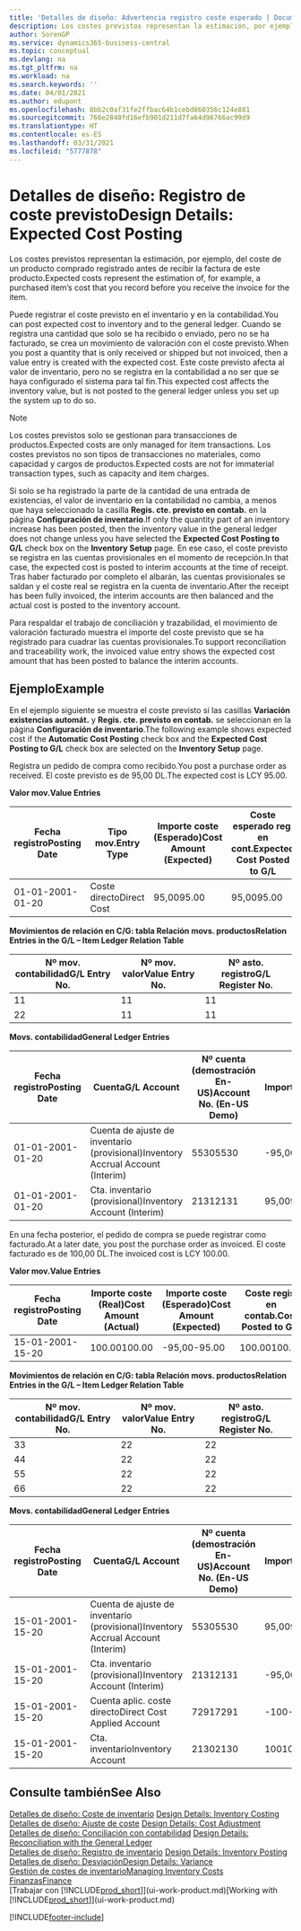 ```yaml
---
title: 'Detalles de diseño: Advertencia registro coste esperado | Documentos de Microsoft'
description: Los costes previstos representan la estimación, por ejemplo, del coste de un producto comprado registrado antes de recibir la factura de este producto.
author: SorenGP
ms.service: dynamics365-business-central
ms.topic: conceptual
ms.devlang: na
ms.tgt_pltfrm: na
ms.workload: na
ms.search.keywords: ''
ms.date: 04/01/2021
ms.author: edupont
ms.openlocfilehash: 8bb2c0af31fe2ffbac64b1cebd860356c124e881
ms.sourcegitcommit: 766e2840fd16efb901d211d7fa64d96766ac99d9
ms.translationtype: HT
ms.contentlocale: es-ES
ms.lasthandoff: 03/31/2021
ms.locfileid: "5777878"
---
```

# <a name="design-details-expected-cost-posting"></a><span data-ttu-id="8a005-103">Detalles de diseño: Registro de coste previsto</span><span class="sxs-lookup"><span data-stu-id="8a005-103">Design Details: Expected Cost Posting</span></span>
<span data-ttu-id="8a005-104">Los costes previstos representan la estimación, por ejemplo, del coste de un producto comprado registrado antes de recibir la factura de este producto.</span><span class="sxs-lookup"><span data-stu-id="8a005-104">Expected costs represent the estimation of, for example, a purchased item’s cost that you record before you receive the invoice for the item.</span></span>  

 <span data-ttu-id="8a005-105">Puede registrar el coste previsto en el inventario y en la contabilidad.</span><span class="sxs-lookup"><span data-stu-id="8a005-105">You can post expected cost to inventory and to the general ledger.</span></span> <span data-ttu-id="8a005-106">Cuando se registra una cantidad que solo se ha recibido o enviado, pero no se ha facturado, se crea un movimiento de valoración con el coste previsto.</span><span class="sxs-lookup"><span data-stu-id="8a005-106">When you post a quantity that is only received or shipped but not invoiced, then a value entry is created with the expected cost.</span></span> <span data-ttu-id="8a005-107">Este coste previsto afecta al valor de inventario, pero no se registra en la contabilidad a no ser que se haya configurado el sistema para tal fin.</span><span class="sxs-lookup"><span data-stu-id="8a005-107">This expected cost affects the inventory value, but is not posted to the general ledger unless you set up the system up to do so.</span></span>  

> [!NOTE]  
>  <span data-ttu-id="8a005-108">Los costes previstos solo se gestionan para transacciones de productos.</span><span class="sxs-lookup"><span data-stu-id="8a005-108">Expected costs are only managed for item transactions.</span></span> <span data-ttu-id="8a005-109">Los costes previstos no son tipos de transacciones no materiales, como capacidad y cargos de productos.</span><span class="sxs-lookup"><span data-stu-id="8a005-109">Expected costs are not for immaterial transaction types, such as capacity and item charges.</span></span>  

 <span data-ttu-id="8a005-110">Si solo se ha registrado la parte de la cantidad de una entrada de existencias, el valor de inventario en la contabilidad no cambia, a menos que haya seleccionado la casilla **Regis. cte. previsto en contab.** en la página **Configuración de inventario**.</span><span class="sxs-lookup"><span data-stu-id="8a005-110">If only the quantity part of an inventory increase has been posted, then the inventory value in the general ledger does not change unless you have selected the **Expected Cost Posting to G/L** check box on the **Inventory Setup** page.</span></span> <span data-ttu-id="8a005-111">En ese caso, el coste previsto se registra en las cuentas provisionales en el momento de recepción.</span><span class="sxs-lookup"><span data-stu-id="8a005-111">In that case, the expected cost is posted to interim accounts at the time of receipt.</span></span> <span data-ttu-id="8a005-112">Tras haber facturado por completo el albarán, las cuentas provisionales se saldan y el coste real se registra en la cuenta de inventario.</span><span class="sxs-lookup"><span data-stu-id="8a005-112">After the receipt has been fully invoiced, the interim accounts are then balanced and the actual cost is posted to the inventory account.</span></span>  

 <span data-ttu-id="8a005-113">Para respaldar el trabajo de conciliación y trazabilidad, el movimiento de valoración facturado muestra el importe del coste previsto que se ha registrado para cuadrar las cuentas provisionales.</span><span class="sxs-lookup"><span data-stu-id="8a005-113">To support reconciliation and traceability work, the invoiced value entry shows the expected cost amount that has been posted to balance the interim accounts.</span></span>  

## <a name="example"></a><span data-ttu-id="8a005-114">Ejemplo</span><span class="sxs-lookup"><span data-stu-id="8a005-114">Example</span></span>  
 <span data-ttu-id="8a005-115">En el ejemplo siguiente se muestra el coste previsto si las casillas **Variación existencias automát.** y **Regis. cte. previsto en contab.** se seleccionan en la página **Configuración de inventario**.</span><span class="sxs-lookup"><span data-stu-id="8a005-115">The following example shows expected cost if the **Automatic Cost Posting** check box and the **Expected Cost Posting to G/L** check box are selected on the **Inventory Setup** page.</span></span>  

 <span data-ttu-id="8a005-116">Registra un pedido de compra como recibido.</span><span class="sxs-lookup"><span data-stu-id="8a005-116">You post a purchase order as received.</span></span> <span data-ttu-id="8a005-117">El coste previsto es de 95,00 DL.</span><span class="sxs-lookup"><span data-stu-id="8a005-117">The expected cost is LCY 95.00.</span></span>  

 <span data-ttu-id="8a005-118">**Valor mov.**</span><span class="sxs-lookup"><span data-stu-id="8a005-118">**Value Entries**</span></span>  

|<span data-ttu-id="8a005-119">Fecha registro</span><span class="sxs-lookup"><span data-stu-id="8a005-119">Posting Date</span></span>|<span data-ttu-id="8a005-120">Tipo mov.</span><span class="sxs-lookup"><span data-stu-id="8a005-120">Entry Type</span></span>|<span data-ttu-id="8a005-121">Importe coste (Esperado)</span><span class="sxs-lookup"><span data-stu-id="8a005-121">Cost Amount (Expected)</span></span>|<span data-ttu-id="8a005-122">Coste esperado reg. en cont.</span><span class="sxs-lookup"><span data-stu-id="8a005-122">Expected Cost Posted to G/L</span></span>|<span data-ttu-id="8a005-123">Coste previsto</span><span class="sxs-lookup"><span data-stu-id="8a005-123">Expected Cost</span></span>|<span data-ttu-id="8a005-124">Nº mov. producto</span><span class="sxs-lookup"><span data-stu-id="8a005-124">Item Ledger Entry No.</span></span>|<span data-ttu-id="8a005-125">Nº mov.</span><span class="sxs-lookup"><span data-stu-id="8a005-125">Entry No.</span></span>|  
|------------------|----------------|------------------------------|----------------------------------|-------------------|---------------------------|---------------|  
|<span data-ttu-id="8a005-126">01-01-20</span><span class="sxs-lookup"><span data-stu-id="8a005-126">01-01-20</span></span>|<span data-ttu-id="8a005-127">Coste directo</span><span class="sxs-lookup"><span data-stu-id="8a005-127">Direct Cost</span></span>|<span data-ttu-id="8a005-128">95,00</span><span class="sxs-lookup"><span data-stu-id="8a005-128">95.00</span></span>|<span data-ttu-id="8a005-129">95,00</span><span class="sxs-lookup"><span data-stu-id="8a005-129">95.00</span></span>|<span data-ttu-id="8a005-130">Sí</span><span class="sxs-lookup"><span data-stu-id="8a005-130">Yes</span></span>|<span data-ttu-id="8a005-131">1</span><span class="sxs-lookup"><span data-stu-id="8a005-131">1</span></span>|<span data-ttu-id="8a005-132">1</span><span class="sxs-lookup"><span data-stu-id="8a005-132">1</span></span>|  

 <span data-ttu-id="8a005-133">**Movimientos de relación en C/G: tabla Relación movs. productos**</span><span class="sxs-lookup"><span data-stu-id="8a005-133">**Relation Entries in the G/L – Item Ledger Relation Table**</span></span>  

|<span data-ttu-id="8a005-134">Nº mov. contabilidad</span><span class="sxs-lookup"><span data-stu-id="8a005-134">G/L Entry No.</span></span>|<span data-ttu-id="8a005-135">Nº mov. valor</span><span class="sxs-lookup"><span data-stu-id="8a005-135">Value Entry No.</span></span>|<span data-ttu-id="8a005-136">Nº asto. registro</span><span class="sxs-lookup"><span data-stu-id="8a005-136">G/L Register No.</span></span>|  
|--------------------|---------------------|-----------------------|  
|<span data-ttu-id="8a005-137">1</span><span class="sxs-lookup"><span data-stu-id="8a005-137">1</span></span>|<span data-ttu-id="8a005-138">1</span><span class="sxs-lookup"><span data-stu-id="8a005-138">1</span></span>|<span data-ttu-id="8a005-139">1</span><span class="sxs-lookup"><span data-stu-id="8a005-139">1</span></span>|  
|<span data-ttu-id="8a005-140">2</span><span class="sxs-lookup"><span data-stu-id="8a005-140">2</span></span>|<span data-ttu-id="8a005-141">1</span><span class="sxs-lookup"><span data-stu-id="8a005-141">1</span></span>|<span data-ttu-id="8a005-142">1</span><span class="sxs-lookup"><span data-stu-id="8a005-142">1</span></span>|  

 <span data-ttu-id="8a005-143">**Movs. contabilidad**</span><span class="sxs-lookup"><span data-stu-id="8a005-143">**General Ledger Entries**</span></span>  

|<span data-ttu-id="8a005-144">Fecha registro</span><span class="sxs-lookup"><span data-stu-id="8a005-144">Posting Date</span></span>|<span data-ttu-id="8a005-145">Cuenta</span><span class="sxs-lookup"><span data-stu-id="8a005-145">G/L Account</span></span>|<span data-ttu-id="8a005-146">Nº cuenta (demostración En-US)</span><span class="sxs-lookup"><span data-stu-id="8a005-146">Account No. (En-US Demo)</span></span>|<span data-ttu-id="8a005-147">Importe</span><span class="sxs-lookup"><span data-stu-id="8a005-147">Amount</span></span>|<span data-ttu-id="8a005-148">Nº mov.</span><span class="sxs-lookup"><span data-stu-id="8a005-148">Entry No.</span></span>|  
|------------------|------------------|---------------------------------|------------|---------------|  
|<span data-ttu-id="8a005-149">01-01-20</span><span class="sxs-lookup"><span data-stu-id="8a005-149">01-01-20</span></span>|<span data-ttu-id="8a005-150">Cuenta de ajuste de inventario (provisional)</span><span class="sxs-lookup"><span data-stu-id="8a005-150">Inventory Accrual Account (Interim)</span></span>|<span data-ttu-id="8a005-151">5530</span><span class="sxs-lookup"><span data-stu-id="8a005-151">5530</span></span>|<span data-ttu-id="8a005-152">-95,00</span><span class="sxs-lookup"><span data-stu-id="8a005-152">-95.00</span></span>|<span data-ttu-id="8a005-153">2</span><span class="sxs-lookup"><span data-stu-id="8a005-153">2</span></span>|  
|<span data-ttu-id="8a005-154">01-01-20</span><span class="sxs-lookup"><span data-stu-id="8a005-154">01-01-20</span></span>|<span data-ttu-id="8a005-155">Cta. inventario (provisional)</span><span class="sxs-lookup"><span data-stu-id="8a005-155">Inventory Account (Interim)</span></span>|<span data-ttu-id="8a005-156">2131</span><span class="sxs-lookup"><span data-stu-id="8a005-156">2131</span></span>|<span data-ttu-id="8a005-157">95,00</span><span class="sxs-lookup"><span data-stu-id="8a005-157">95.00</span></span>|<span data-ttu-id="8a005-158">1</span><span class="sxs-lookup"><span data-stu-id="8a005-158">1</span></span>|  

 <span data-ttu-id="8a005-159">En una fecha posterior, el pedido de compra se puede registrar como facturado.</span><span class="sxs-lookup"><span data-stu-id="8a005-159">At a later date, you post the purchase order as invoiced.</span></span> <span data-ttu-id="8a005-160">El coste facturado es de 100,00 DL.</span><span class="sxs-lookup"><span data-stu-id="8a005-160">The invoiced cost is LCY 100.00.</span></span>  

 <span data-ttu-id="8a005-161">**Valor mov.**</span><span class="sxs-lookup"><span data-stu-id="8a005-161">**Value Entries**</span></span>  

|<span data-ttu-id="8a005-162">Fecha registro</span><span class="sxs-lookup"><span data-stu-id="8a005-162">Posting Date</span></span>|<span data-ttu-id="8a005-163">Importe coste (Real)</span><span class="sxs-lookup"><span data-stu-id="8a005-163">Cost Amount (Actual)</span></span>|<span data-ttu-id="8a005-164">Importe coste (Esperado)</span><span class="sxs-lookup"><span data-stu-id="8a005-164">Cost Amount (Expected)</span></span>|<span data-ttu-id="8a005-165">Coste regis. en contab.</span><span class="sxs-lookup"><span data-stu-id="8a005-165">Cost Posted to G/L</span></span>|<span data-ttu-id="8a005-166">Coste previsto</span><span class="sxs-lookup"><span data-stu-id="8a005-166">Expected Cost</span></span>|<span data-ttu-id="8a005-167">Nº mov. producto</span><span class="sxs-lookup"><span data-stu-id="8a005-167">Item Ledger Entry No.</span></span>|<span data-ttu-id="8a005-168">Nº mov.</span><span class="sxs-lookup"><span data-stu-id="8a005-168">Entry No.</span></span>|  
|------------------|----------------------------|------------------------------|-------------------------|-------------------|---------------------------|---------------|  
|<span data-ttu-id="8a005-169">15-01-20</span><span class="sxs-lookup"><span data-stu-id="8a005-169">01-15-20</span></span>|<span data-ttu-id="8a005-170">100.00</span><span class="sxs-lookup"><span data-stu-id="8a005-170">100.00</span></span>|<span data-ttu-id="8a005-171">-95,00</span><span class="sxs-lookup"><span data-stu-id="8a005-171">-95.00</span></span>|<span data-ttu-id="8a005-172">100.00</span><span class="sxs-lookup"><span data-stu-id="8a005-172">100.00</span></span>|<span data-ttu-id="8a005-173">No</span><span class="sxs-lookup"><span data-stu-id="8a005-173">No</span></span>|<span data-ttu-id="8a005-174">1</span><span class="sxs-lookup"><span data-stu-id="8a005-174">1</span></span>|<span data-ttu-id="8a005-175">2</span><span class="sxs-lookup"><span data-stu-id="8a005-175">2</span></span>|  

 <span data-ttu-id="8a005-176">**Movimientos de relación en C/G: tabla Relación movs. productos**</span><span class="sxs-lookup"><span data-stu-id="8a005-176">**Relation Entries in the G/L – Item Ledger Relation Table**</span></span>  

|<span data-ttu-id="8a005-177">Nº mov. contabilidad</span><span class="sxs-lookup"><span data-stu-id="8a005-177">G/L Entry No.</span></span>|<span data-ttu-id="8a005-178">Nº mov. valor</span><span class="sxs-lookup"><span data-stu-id="8a005-178">Value Entry No.</span></span>|<span data-ttu-id="8a005-179">Nº asto. registro</span><span class="sxs-lookup"><span data-stu-id="8a005-179">G/L Register No.</span></span>|  
|--------------------|---------------------|-----------------------|  
|<span data-ttu-id="8a005-180">3</span><span class="sxs-lookup"><span data-stu-id="8a005-180">3</span></span>|<span data-ttu-id="8a005-181">2</span><span class="sxs-lookup"><span data-stu-id="8a005-181">2</span></span>|<span data-ttu-id="8a005-182">2</span><span class="sxs-lookup"><span data-stu-id="8a005-182">2</span></span>|  
|<span data-ttu-id="8a005-183">4</span><span class="sxs-lookup"><span data-stu-id="8a005-183">4</span></span>|<span data-ttu-id="8a005-184">2</span><span class="sxs-lookup"><span data-stu-id="8a005-184">2</span></span>|<span data-ttu-id="8a005-185">2</span><span class="sxs-lookup"><span data-stu-id="8a005-185">2</span></span>|  
|<span data-ttu-id="8a005-186">5</span><span class="sxs-lookup"><span data-stu-id="8a005-186">5</span></span>|<span data-ttu-id="8a005-187">2</span><span class="sxs-lookup"><span data-stu-id="8a005-187">2</span></span>|<span data-ttu-id="8a005-188">2</span><span class="sxs-lookup"><span data-stu-id="8a005-188">2</span></span>|  
|<span data-ttu-id="8a005-189">6</span><span class="sxs-lookup"><span data-stu-id="8a005-189">6</span></span>|<span data-ttu-id="8a005-190">2</span><span class="sxs-lookup"><span data-stu-id="8a005-190">2</span></span>|<span data-ttu-id="8a005-191">2</span><span class="sxs-lookup"><span data-stu-id="8a005-191">2</span></span>|  

 <span data-ttu-id="8a005-192">**Movs. contabilidad**</span><span class="sxs-lookup"><span data-stu-id="8a005-192">**General Ledger Entries**</span></span>  

|<span data-ttu-id="8a005-193">Fecha registro</span><span class="sxs-lookup"><span data-stu-id="8a005-193">Posting Date</span></span>|<span data-ttu-id="8a005-194">Cuenta</span><span class="sxs-lookup"><span data-stu-id="8a005-194">G/L Account</span></span>|<span data-ttu-id="8a005-195">Nº cuenta (demostración En-US)</span><span class="sxs-lookup"><span data-stu-id="8a005-195">Account No. (En-US Demo)</span></span>|<span data-ttu-id="8a005-196">Importe</span><span class="sxs-lookup"><span data-stu-id="8a005-196">Amount</span></span>|<span data-ttu-id="8a005-197">Nº mov.</span><span class="sxs-lookup"><span data-stu-id="8a005-197">Entry No.</span></span>|  
|------------------|------------------|---------------------------------|------------|---------------|  
|<span data-ttu-id="8a005-198">15-01-20</span><span class="sxs-lookup"><span data-stu-id="8a005-198">01-15-20</span></span>|<span data-ttu-id="8a005-199">Cuenta de ajuste de inventario (provisional)</span><span class="sxs-lookup"><span data-stu-id="8a005-199">Inventory Accrual Account (Interim)</span></span>|<span data-ttu-id="8a005-200">5530</span><span class="sxs-lookup"><span data-stu-id="8a005-200">5530</span></span>|<span data-ttu-id="8a005-201">95,00</span><span class="sxs-lookup"><span data-stu-id="8a005-201">95.00</span></span>|<span data-ttu-id="8a005-202">4</span><span class="sxs-lookup"><span data-stu-id="8a005-202">4</span></span>|  
|<span data-ttu-id="8a005-203">15-01-20</span><span class="sxs-lookup"><span data-stu-id="8a005-203">01-15-20</span></span>|<span data-ttu-id="8a005-204">Cta. inventario (provisional)</span><span class="sxs-lookup"><span data-stu-id="8a005-204">Inventory Account (Interim)</span></span>|<span data-ttu-id="8a005-205">2131</span><span class="sxs-lookup"><span data-stu-id="8a005-205">2131</span></span>|<span data-ttu-id="8a005-206">-95,00</span><span class="sxs-lookup"><span data-stu-id="8a005-206">-95.00</span></span>|<span data-ttu-id="8a005-207">3</span><span class="sxs-lookup"><span data-stu-id="8a005-207">3</span></span>|  
|<span data-ttu-id="8a005-208">15-01-20</span><span class="sxs-lookup"><span data-stu-id="8a005-208">01-15-20</span></span>|<span data-ttu-id="8a005-209">Cuenta aplic. coste directo</span><span class="sxs-lookup"><span data-stu-id="8a005-209">Direct Cost Applied Account</span></span>|<span data-ttu-id="8a005-210">7291</span><span class="sxs-lookup"><span data-stu-id="8a005-210">7291</span></span>|<span data-ttu-id="8a005-211">-100</span><span class="sxs-lookup"><span data-stu-id="8a005-211">-100</span></span>|<span data-ttu-id="8a005-212">6</span><span class="sxs-lookup"><span data-stu-id="8a005-212">6</span></span>|  
|<span data-ttu-id="8a005-213">15-01-20</span><span class="sxs-lookup"><span data-stu-id="8a005-213">01-15-20</span></span>|<span data-ttu-id="8a005-214">Cta. inventario</span><span class="sxs-lookup"><span data-stu-id="8a005-214">Inventory Account</span></span>|<span data-ttu-id="8a005-215">2130</span><span class="sxs-lookup"><span data-stu-id="8a005-215">2130</span></span>|<span data-ttu-id="8a005-216">100</span><span class="sxs-lookup"><span data-stu-id="8a005-216">100</span></span>|<span data-ttu-id="8a005-217">5</span><span class="sxs-lookup"><span data-stu-id="8a005-217">5</span></span>|  

## <a name="see-also"></a><span data-ttu-id="8a005-218">Consulte también</span><span class="sxs-lookup"><span data-stu-id="8a005-218">See Also</span></span>
 <span data-ttu-id="8a005-219">[Detalles de diseño: Coste de inventario](design-details-inventory-costing.md) </span><span class="sxs-lookup"><span data-stu-id="8a005-219">[Design Details: Inventory Costing](design-details-inventory-costing.md) </span></span>  
 <span data-ttu-id="8a005-220">[Detalles de diseño: Ajuste de coste](design-details-cost-adjustment.md) </span><span class="sxs-lookup"><span data-stu-id="8a005-220">[Design Details: Cost Adjustment](design-details-cost-adjustment.md) </span></span>  
 <span data-ttu-id="8a005-221">[Detalles de diseño: Conciliación con contabilidad](design-details-reconciliation-with-the-general-ledger.md) </span><span class="sxs-lookup"><span data-stu-id="8a005-221">[Design Details: Reconciliation with the General Ledger](design-details-reconciliation-with-the-general-ledger.md) </span></span>  
 <span data-ttu-id="8a005-222">[Detalles de diseño: Registro de inventario](design-details-inventory-posting.md) </span><span class="sxs-lookup"><span data-stu-id="8a005-222">[Design Details: Inventory Posting](design-details-inventory-posting.md) </span></span>  
 [<span data-ttu-id="8a005-223">Detalles de diseño: Desviación</span><span class="sxs-lookup"><span data-stu-id="8a005-223">Design Details: Variance</span></span>](design-details-variance.md)  
 [<span data-ttu-id="8a005-224">Gestión de costes de inventario</span><span class="sxs-lookup"><span data-stu-id="8a005-224">Managing Inventory Costs</span></span>](finance-manage-inventory-costs.md)  
 [<span data-ttu-id="8a005-225">Finanzas</span><span class="sxs-lookup"><span data-stu-id="8a005-225">Finance</span></span>](finance.md)  
 <span data-ttu-id="8a005-226">[Trabajar con [!INCLUDE[prod_short](includes/prod_short.md)]](ui-work-product.md)</span><span class="sxs-lookup"><span data-stu-id="8a005-226">[Working with [!INCLUDE[prod_short](includes/prod_short.md)]](ui-work-product.md)</span></span>


[!INCLUDE[footer-include](includes/footer-banner.md)]